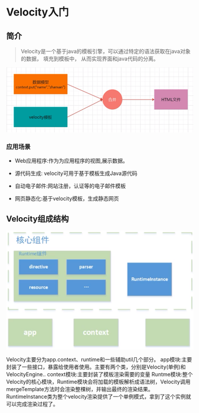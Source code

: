 # Velocity入门


## 简介

> Velocity是一个基于java的模板引擎，可以通过特定的语法获取在java对象的数据， 填充到模板中， 从而实现界面和java代码的分离。

![image.png](./assets/image.png)

### 应用场景

* Web应用程序:作为为应用程序的视图,展示数据。

* 源代码生成: velocity可用于基于模板生成Java源代码

* 自动电子邮件:网站注册，认证等的电子邮件模板

* 网页静态化:基于velocity模板，生成静态网页


## Velocity组成结构

![image.png](./assets/1671435627261-image.png)


Velocity主要分为app.context、runtime和一些辅助util几个部分。
app模块:主要封装了一些接口，暴露给使用者使用。主要有两个类，分别是Velocity(单例)和VelocityEngine.. context模块:主要封装了模板渲染需要的变量
Runtme模块:整个Velocity的核心模块，Runtime模块会将加载的模板解析成语法树，Velocity调用mergeTemplate方法时会渲染整棵树，并输出最终的渲染结果。
Runtimelnstance类为整个velocity渲染提供了一个单例模式，拿到了这个实例就可以完成渲染过程了。
